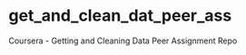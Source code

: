 get_and_clean_dat_peer_ass
==========================

Coursera - Getting and Cleaning Data Peer Assignment Repo
